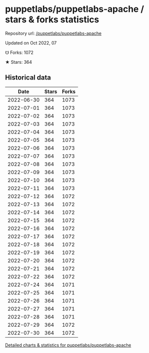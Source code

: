 # puppetlabs/puppetlabs-apache / stars & forks statistics

Repository url: [/puppetlabs/puppetlabs-apache](https://github.com/puppetlabs/puppetlabs-apache)

Updated on Oct 2022, 07

☋ Forks: 1072

★ Stars: 364

## Historical data
| Date | Stars | Forks |
|------|-------|-------|
| 2022-06-30 | 364 | 1073 | 
| 2022-07-01 | 364 | 1073 | 
| 2022-07-02 | 364 | 1073 | 
| 2022-07-03 | 364 | 1073 | 
| 2022-07-04 | 364 | 1073 | 
| 2022-07-05 | 364 | 1073 | 
| 2022-07-06 | 364 | 1073 | 
| 2022-07-07 | 364 | 1073 | 
| 2022-07-08 | 364 | 1073 | 
| 2022-07-09 | 364 | 1073 | 
| 2022-07-10 | 364 | 1073 | 
| 2022-07-11 | 364 | 1073 | 
| 2022-07-12 | 364 | 1072 | 
| 2022-07-13 | 364 | 1072 | 
| 2022-07-14 | 364 | 1072 | 
| 2022-07-15 | 364 | 1072 | 
| 2022-07-16 | 364 | 1072 | 
| 2022-07-17 | 364 | 1072 | 
| 2022-07-18 | 364 | 1072 | 
| 2022-07-19 | 364 | 1072 | 
| 2022-07-20 | 364 | 1072 | 
| 2022-07-21 | 364 | 1072 | 
| 2022-07-22 | 364 | 1072 | 
| 2022-07-24 | 364 | 1071 | 
| 2022-07-25 | 364 | 1071 | 
| 2022-07-26 | 364 | 1071 | 
| 2022-07-27 | 364 | 1071 | 
| 2022-07-28 | 364 | 1071 | 
| 2022-07-29 | 364 | 1072 | 
| 2022-07-30 | 364 | 1072 | 


[Detailed charts & statistics for puppetlabs/puppetlabs-apache](https://reviewgithub.com/rep/puppetlabs/puppetlabs-apache)
